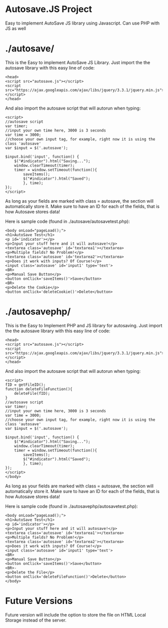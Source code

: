 # Autosave.JS Project
Easy to implement AutoSave JS library using Javascript. Can use PHP with JS as well

# ./autosave/
This is the Easy to implement AutoSave JS Library. Just import the the autosave library with this easy line of code:
```
<head>
<script src="autosave.js"></script>
<script src="https://ajax.googleapis.com/ajax/libs/jquery/3.3.1/jquery.min.js"></script>
</head>
```
And also import the autosave script that will autorun when typing:
```
<script>
//autosave script
var timer;
//input your own time here, 3000 is 3 seconds
var time = 3000;
//choose your own input tag, for example, right now it is using the class 'autosave'
var $input = $('.autosave');

$input.bind('input', function() {
	$("#indicator").html("Saving...");
    window.clearTimeout(timer);
    timer = window.setTimeout(function(){
        saveItems();
		$("#indicator").html("Saved");
		}, time);
});
</script>
```
As long as your fields are marked with class = autosave, the section will automatically store it. Make sure to have an ID for each of the fields, that is how Autosave stores data!

Here is sample code (found in ./autosave/autosavetest.php):
```
<body onLoad="pageLoad();">
<h1>AutoSave Test</h1>
<p id='indicator'></p>
<p>Input your stuff here and it will autosave!</p>
<textarea class='autosave' id='textarea1'></textarea>
<p>Multiple fields? No Problem!</p>
<textarea class='autosave' id='textarea2'></textarea>
<p>Does it work with inputs? Of Course!</p>
<input class='autosave' id='input1' type='text'>
<BR>
<p>Manual Save Button</p>
<button onClick='saveItems()'>Save</button>
<BR>
<p>Delete the Cookie</p>
<button onClick='deleteCookie()'>Delete</button>
```

# ./autosavephp/
This is the Easy to Implement PHP and JS library for autosaving. Just import the the autosave library with this easy line of code:
```
<head>
<script src="autosave.js"></script>
<script src="https://ajax.googleapis.com/ajax/libs/jquery/3.3.1/jquery.min.js"></script>
</head>
```
And also import the autosave script that will autorun when typing:
```
<script>
fID = getFileID();
function deleteFileFunction(){
	deleteFile(fID);
}
//autosave script
var timer;
//input your own time here, 3000 is 3 seconds
var time = 3000;
//choose your own input tag, for example, right now it is using the class 'autosave'
var $input = $('.autosave');

$input.bind('input', function() {
	$("#indicator").html("Saving...");
    window.clearTimeout(timer);
    timer = window.setTimeout(function(){
        saveItems();
		$("#indicator").html("Saved");
		}, time);
});
</script>
</body>
```
As long as your fields are marked with class = autosave, the section will automatically store it. Make sure to have an ID for each of the fields, that is how Autosave stores data!

Here is sample code (found in ./autosavephp/autosavetest.php):
```
<body onLoad="pageLoad();">
<h1>AutoSave Test</h1>
<p id='indicator'></p>
<p>Input your stuff here and it will autosave!</p>
<textarea class='autosave' id='textarea1'></textarea>
<p>Multiple fields? No Problem!</p>
<textarea class='autosave' id='textarea2'></textarea>
<p>Does it work with inputs? Of Course!</p>
<input class='autosave' id='input1' type='text'>
<BR>
<p>Manual Save Button</p>
<button onClick='saveItems()'>Save</button>
<BR>-
<p>Delete the File</p>
<button onClick='deleteFileFunction()'>Delete</button>
</body>
```

# Future Versions
Future version will include the option to store the file on HTML Local Storage instead of the server.
